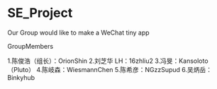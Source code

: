 # SE_Project
Our Group would like to make a WeChat tiny app

GroupMembers

1.陈俊浩（组长）：OrionShin
2.刘芝华 LH：16zhliu2
3.冯旻：Kansoloto（Pluto）
4.陈岐森：WiesmannChen
5.陈希彦：NGzzSupud
6.吴炳岳：Binkyhub
